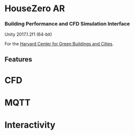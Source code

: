 # HouseZero AR
### Building Performance and CFD Simulation Interface
Unity 2017.1.2f1 (64-bit)

For the [Harvard Center for Green Buildings and Cities](http://harvardcgbc.org/).



## Features

# CFD

# MQTT

# Interactivity
